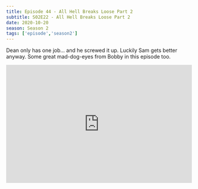 ```yaml
---
title: Episode 44 - All Hell Breaks Loose Part 2
subtitle: S02E22 - All Hell Breaks Loose Part 2
date: 2020-10-20
season: Season 2
tags: ['episode','season2']
---
```


Dean only has one job... and he screwed it up.  Luckily Sam gets better anyway.  Some great mad-dog-eyes from Bobby in this episode too.

<iframe src="https://cast.rocks/player/27557/Episode-44-All-Hell-Breaks-Loose-Part-2.mp3?episodeTitle=Episode%2044%20-%20All%20Hell%20Breaks%20Loose%20Part%202&podcastTitle=Couple%20of%20Idjits&episodeDate=October%2021st%2C%202020&imageURL=https%3A%2F%2Fcast.rocks%2Fhosting%2F27557%2Ffeeds%2FCAURZ.jpg" style="border: none; min-height: 265px; max-height: 320px; max-width: 558px; min-width: 270px; width: 100%; height: 100%;" scrollbars="no"></iframe>

